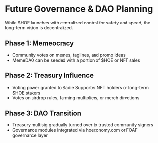 # Future Governance & DAO Planning

While $HOE launches with centralized control for safety and speed, the long-term vision is decentralized.

## Phase 1: Memeocracy

- Community votes on memes, taglines, and promo ideas
- MemeDAO can be seeded with a portion of $HOE or NFT sales

## Phase 2: Treasury Influence

- Voting power granted to Sadie Supporter NFT holders or long-term $HOE stakers
- Votes on airdrop rules, farming multipliers, or merch directions

## Phase 3: DAO Transition

- Treasury multisig gradually turned over to trusted community signers
- Governance modules integrated via hoeconomy.com or FOAF governance layer
